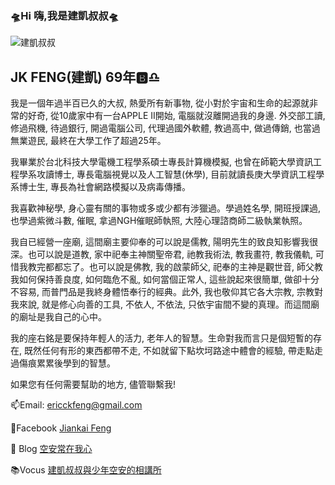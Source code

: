 ### 🛸Hi 嗨,我是建凱叔叔🛸
![建凱叔叔](https://raw.github.com/unclejiankai/repositpry/master/image-folder/jklogo.png)

## JK FENG(建凱) 69年🅱️♎️

我是一個年過半百已久的大叔, 熱愛所有新事物, 從小對於宇宙和生命的起源就非常的好奇, 從10歲家中有一台APPLE II開始, 電腦就沒離開過我的身邊. 外交部工讀, 修過飛機, 待過銀行, 開過電腦公司, 代理過國外軟體, 教過高中, 做過傳銷, 也當過無業遊民, 最終在大學工作了超過25年。

我畢業於台北科技大學電機工程學系碩士專長計算機模擬, 也曾在師範大學資訊工程學系攻讀博士, 專長電腦視覺以及人工智慧(休學), 目前就讀長庚大學資訊工程學系博士生, 專長為社會網路模擬以及病毒傳播。

我喜歡神秘學, 身心靈有關的事物或多或少都有涉獵過。學過姓名學, 開班授課過, 也學過紫微斗數, 催眠, 拿過NGH催眠師執照, 大陸心理諮商師二級執業執照。

我自已經營一座廟, 這間廟主要仰奉的可以說是儒教, 陽明先生的致良知影響我很深。也可以說是道教, 家中祀奉主神關聖帝君, 祂教我術法, 教我畫符, 教我儀軌, 可惜我教完都都忘了。也可以說是佛教, 我的啟蒙師父, 祀奉的主神是觀世音, 師父教我如何保持善良度, 如何臨危不亂, 如何當個正常人, 這些說起來很簡單, 做卻十分不容易, 而普門品是我終身體悟奉行的經典。此外, 我也敬仰其它各大宗教, 宗教對我來說, 就是修心向善的工具, 不依人, 不依法, 只依宇宙間不變的真理。而這間廟的廟址是我自己的心中。

我的座右銘是要保持年輕人的活力, 老年人的智慧。生命對我而言只是個短暫的存在, 既然任何有形的東西都帶不走, 不如就留下點坎坷路途中體會的經驗, 帶走點走過傷痕累累後學到的智慧。

如果您有任何需要幫助的地方, 儘管聯繫我!

📫Email: ericckfeng@gmail.com

📘Facebook [Jiankai Feng](https://www.facebook.com/jiankai.feng.12)

📜 Blog [空安常在我心](https://wp.jin999.com/)

📚Vocus [建凱叔叔與少年空安的相講所](https://vocus.cc/salon/unclejiankai)
